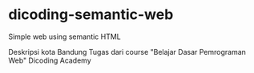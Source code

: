 # dicoding-semantic-web
Simple web using semantic HTML

Deskripsi kota Bandung
Tugas dari course "Belajar Dasar Pemrograman Web" Dicoding Academy

